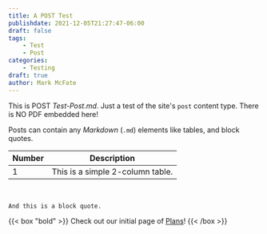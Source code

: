 ```yaml
---
title: A POST Test
publishdate: 2021-12-05T21:27:47-06:00
draft: false
tags:
    - Test
    - Post
categories:
    - Testing
draft: true
author: Mark McFate
---
```


This is POST _Test-Post.md_.  Just a test of the site's `post` content type.  There is NO PDF embedded here!   

Posts can contain any _Markdown_ (`.md`) elements like tables, and block quotes.  

| Number | Description |
| --- | --- |
| 1 | This is a simple 2-column table. |  

&nbsp;  

```
And this is a block quote.
```

{{< box "bold" >}}
Check out our initial page of [Plans](https://cv.tamatoledo.org/plan/)!
{{< /box >}}
